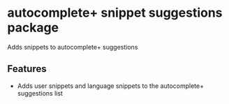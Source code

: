 # autocomplete+ snippet suggestions package

Adds snippets to autocomplete+ suggestions

## Features

* Adds user snippets and language snippets to the autocomplete+ suggestions list
